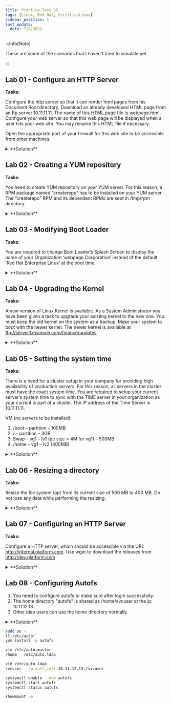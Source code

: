 ```yaml
---
title: Practice Test 05
tags: [Linux, Red Hat, Certifications]
sidebar_position: 1
last_update:
  date: 7/8/2022
---
```


<!-- ***************************************************************************************************************************** -->

<!-- NOTE: If you're going to update this, make sure to comment out "last_update" and "date" in the first few lines. -->

<!-- ***************************************************************************************************************************** -->


:::info[Note]

These are some of the scenarios that I haven't tried to simulate yet. 

:::

## Lab 01 - Configure an HTTP Server


**Tasks:**

Configure the http server so that it can render html pages from his Document Root directory. Download an already developed HTML page from an ftp server 10.11.11.11. The name of this HTML page file is webpage.html. Configure your web server so that this web page will be displayed when a user hits your web site. You may rename this HTML file if necessary.

Open the appropriate port of your firewall for this web site to be accessible from other machines.


<details>
  <summary> **Solution** </summary>

```bash
sudo su -
yum install -y httpd 

firewall-cmd --list-all
firewall-cmd --add-service=httpd
firewall-cmd --add-service=httpd --permanent
firewall-cmd --add-port=80/tcp 
firewall-cmd --add-port=80/tcp --permanent
firewall-cmd --reload 
```

</details>



## Lab 02 - Creating a YUM repository

**Tasks:**

You need to create YUM repository on your YUM server. For this reason, a RPM package named “createrepo” has to be installed on your YUM server. 
The “createrepo” RPM and its dependent RPMs are kept in /tmp/rpm directory.

<details>
  <summary> **Solution** </summary>


</details>


## Lab 03 - Modifying Boot Loader

**Tasks:**

You are required to change Boot Loader’s Splash Screen to display the name of your Organization ‘webpage Corporation’ instead of the default ‘Red Hat Enterprise Linux’ at the boot time.

<details>
  <summary> **Solution** </summary>


</details>



## Lab 04 - Upgrading the Kernel 

**Tasks:**

A new version of Linux Kernel is available. As a System Administrator you have been given a task to upgrade your existing kernel to the new one. You must keep the old kernel on the system as a backup. Make your system to boot with the newer kernel. The newer kernel is available at ftp://server1.example.com/finance/updates

<details>
  <summary> **Solution** </summary>


</details>


## Lab 05 - Setting the system time

**Tasks:**

There is a need for a cluster setup in your company for providing high availability of production servers. For this reason, all servers in the cluster must have the exact system time. You are required to setup your current server’s system time to sync with the TIME server in your organization as your current is part of a cluster. The IP address of the Time Server is 10.11.11.11.

VM (no servers to be installed):

1. /boot – partition – 100MB
2. / - partition – 3GB
3. Swap – vg1 – lv1 (pe size = 4M for vg1) – 500MB
4. /home – vg1 – lv2 (400MB)


<details>
  <summary> **Solution** </summary>


</details>


## Lab 06 - Resizing a directory 

**Tasks:**

Resize the file system /opt from its current size of 500 MB to 400 MB. Do not lose any data while performing the resizing.

<details>
  <summary> **Solution** </summary>


</details>


## Lab 07 - Configuring an HTTP Server 

**Tasks:**

Configure a HTTP server, which should be accessible via the URL http://internal.platform.com.
Use wget to download the releases from http://dev.platform.com

<details>
  <summary> **Solution** </summary>


</details>


## Lab 08 - Configuring Autofs 

1. You need to configure autofs to make sure after login successfully.
2. The home directory "autofs" is shared as /home/svcuser at the ip: 10.11.12.13. 
3. Other ldap users can use the home directory normally.

<details>
  <summary> **Solution** </summary>


</details>

```bash
sudo su -
ll /etc/auto* 
yum install -y autofs 

vim /etc/auto.master 
/home   /etc/auto.ldap 

vim /etc/auto.ldap
svcuser  -rw,soft,intr 10.11.12.13:/svcuser 

systemctl enable --now autofs
systemctl start autofs 
systemctl status autofs 

showmount -e
```